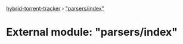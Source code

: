 [hybrid-torrent-tracker](../README.md) › ["parsers/index"](_parsers_index_.md)

# External module: "parsers/index"


